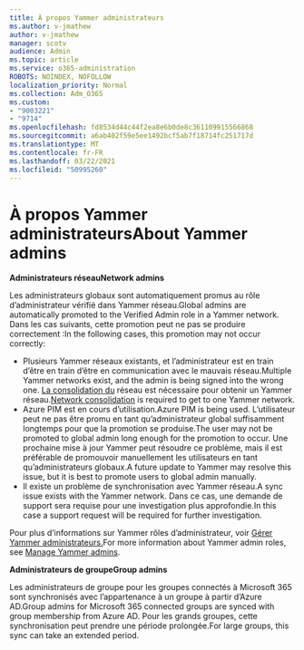 ```yaml
---
title: À propos Yammer administrateurs
ms.author: v-jmathew
author: v-jmathew
manager: scotv
audience: Admin
ms.topic: article
ms.service: o365-administration
ROBOTS: NOINDEX, NOFOLLOW
localization_priority: Normal
ms.collection: Adm_O365
ms.custom:
- "9003221"
- "9714"
ms.openlocfilehash: fd8534d44c44f2ea8e6b0de8c361109915566868
ms.sourcegitcommit: a6ab402f59e5ee1492bcf5ab7f18714fc251717d
ms.translationtype: MT
ms.contentlocale: fr-FR
ms.lasthandoff: 03/22/2021
ms.locfileid: "50995260"
---
```

# <a name="about-yammer-admins"></a><span data-ttu-id="1664b-102">À propos Yammer administrateurs</span><span class="sxs-lookup"><span data-stu-id="1664b-102">About Yammer admins</span></span>

<span data-ttu-id="1664b-103">**Administrateurs réseau**</span><span class="sxs-lookup"><span data-stu-id="1664b-103">**Network admins**</span></span>

<span data-ttu-id="1664b-104">Les administrateurs globaux sont automatiquement promus au rôle d’administrateur vérifié dans Yammer réseau.</span><span class="sxs-lookup"><span data-stu-id="1664b-104">Global admins are automatically promoted to the Verified Admin role in a Yammer network.</span></span> <span data-ttu-id="1664b-105">Dans les cas suivants, cette promotion peut ne pas se produire correctement :</span><span class="sxs-lookup"><span data-stu-id="1664b-105">In the following cases, this promotion may not occur correctly:</span></span>

- <span data-ttu-id="1664b-106">Plusieurs Yammer réseaux existants, et l’administrateur est en train d’être en train d’être en communication avec le mauvais réseau.</span><span class="sxs-lookup"><span data-stu-id="1664b-106">Multiple Yammer networks exist, and the admin is being signed into the wrong one.</span></span> <span data-ttu-id="1664b-107">[La consolidation du](https://docs.microsoft.com/yammer/configure-your-yammer-network/consolidate-multiple-yammer-networks) réseau est nécessaire pour obtenir un Yammer réseau.</span><span class="sxs-lookup"><span data-stu-id="1664b-107">[Network consolidation](https://docs.microsoft.com/yammer/configure-your-yammer-network/consolidate-multiple-yammer-networks) is required to get to one Yammer network.</span></span>
- <span data-ttu-id="1664b-108">Azure PIM est en cours d’utilisation.</span><span class="sxs-lookup"><span data-stu-id="1664b-108">Azure PIM is being used.</span></span> <span data-ttu-id="1664b-109">L’utilisateur peut ne pas être promu en tant qu’administrateur global suffisamment longtemps pour que la promotion se produise.</span><span class="sxs-lookup"><span data-stu-id="1664b-109">The user may not be promoted to global admin long enough for the promotion to occur.</span></span> <span data-ttu-id="1664b-110">Une prochaine mise à jour Yammer peut résoudre ce problème, mais il est préférable de promouvoir manuellement les utilisateurs en tant qu’administrateurs globaux.</span><span class="sxs-lookup"><span data-stu-id="1664b-110">A future update to Yammer may resolve this issue, but it is best to promote users to global admin manually.</span></span>
- <span data-ttu-id="1664b-111">Il existe un problème de synchronisation avec Yammer réseau.</span><span class="sxs-lookup"><span data-stu-id="1664b-111">A sync issue exists with the Yammer network.</span></span> <span data-ttu-id="1664b-112">Dans ce cas, une demande de support sera requise pour une investigation plus approfondie.</span><span class="sxs-lookup"><span data-stu-id="1664b-112">In this case a support request will be required for further investigation.</span></span>

<span data-ttu-id="1664b-113">Pour plus d’informations sur Yammer rôles d’administrateur, voir [Gérer Yammer administrateurs.](https://docs.microsoft.com/yammer/manage-yammer-users/manage-yammer-admins)</span><span class="sxs-lookup"><span data-stu-id="1664b-113">For more information about Yammer admin roles, see [Manage Yammer admins](https://docs.microsoft.com/yammer/manage-yammer-users/manage-yammer-admins).</span></span>

<span data-ttu-id="1664b-114">**Administrateurs de groupe**</span><span class="sxs-lookup"><span data-stu-id="1664b-114">**Group admins**</span></span>

<span data-ttu-id="1664b-115">Les administrateurs de groupe pour les groupes connectés à Microsoft 365 sont synchronisés avec l’appartenance à un groupe à partir d’Azure AD.</span><span class="sxs-lookup"><span data-stu-id="1664b-115">Group admins for Microsoft 365 connected groups are synced with group membership from Azure AD.</span></span> <span data-ttu-id="1664b-116">Pour les grands groupes, cette synchronisation peut prendre une période prolongée.</span><span class="sxs-lookup"><span data-stu-id="1664b-116">For large groups, this sync can take an extended period.</span></span>
